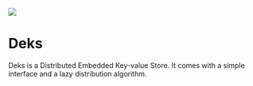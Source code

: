 
[![](https://godoc.org/github.com/simia-tech/deks?status.svg)](http://godoc.org/github.com/simia-tech/deks)

# Deks

Deks is a Distributed Embedded Key-value Store. It comes with a simple interface and a lazy distribution
algorithm.

